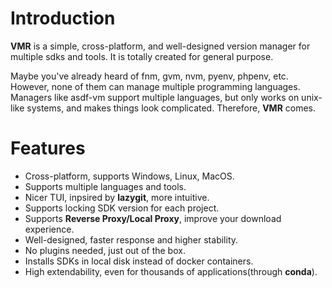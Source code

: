 # Introduction

**VMR** is a simple, cross-platform, and well-designed version manager for multiple sdks and tools. It is totally created for general purpose.

Maybe you've already heard of fnm, gvm, nvm, pyenv, phpenv, etc. However, none of them can manage multiple programming languages. Managers like asdf-vm support multiple languages, but only works on unix-like systems, and makes things look complicated. Therefore, **VMR** comes.

# Features

- Cross-platform, supports Windows, Linux, MacOS.
- Supports multiple languages and tools.
- Nicer TUI, inpsired by **lazygit**, more intuitive.
- Supports locking SDK version for each project.
- Supports **Reverse Proxy/Local Proxy**, improve your download experience.
- Well-designed, faster response and higher stability.
- No plugins needed, just out of the box.
- Installs SDKs in local disk instead of docker containers.
- High extendability, even for thousands of applications(through **conda**).